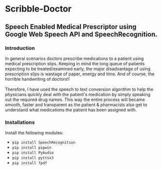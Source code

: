 # Scribble-Doctor
## Speech Enabled Medical Prescriptor using Google Web Speech API and SpeechRecognition.
### Introduction
In general scenarios doctors prescribe medications to a patient using medical prescription slips. Keeping in mind the long queue of patients expecting to be treated/examined early, the major disadvantage of using prescription slips is wastage of paper, energy and time. And of course, the horrible handwriting of doctors!! <br/> <br/> Therefore, I have used the speech to text conversion algorithm to help the physicians quickly deal with the patient's medication by simply speaking out the required drug names. This way the entire process will became smooth, faster and transparent as the patient & pharmacists also get to understand what medications the patient has been assigned with.

### Installations
Install the following modules:
- ```pip install SpeechRecognition```
- ```pip install pipwin```
- ```pip install PyAudio```
- ```pip install pyttsx3```
- ```pip install fpdf```
